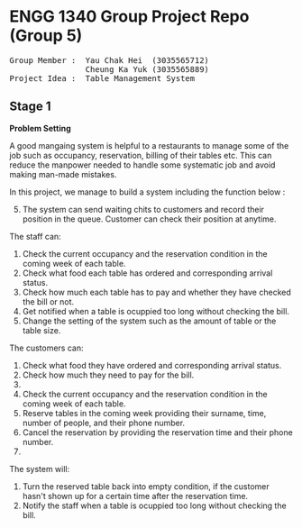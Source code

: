 # ENGG 1340 Group Project Repo (Group 5)  

<pre>
Group Member :  Yau Chak Hei  (3035565712)  
                Cheung Ka Yuk (3035565889)
Project Idea :  Table Management System  
</pre>

## Stage 1
  
**Problem Setting**  
  
A good mangaing system is helpful to a restaurants to manage some of the job such as occupancy, reservation, billing of their tables etc. This can reduce the manpower needed to handle some systematic job and avoid making man-made mistakes.  
  
In this project, we manage to build a system including the function below :

5. The system can send waiting chits to customers and record their position in the queue. Customer can check their position at anytime.

The staff can:  
  
1. Check the current occupancy and the reservation condition in the coming week of each table.
2. Check what food each table has ordered and corresponding arrival status.
3. Check how much each table has to pay and whether they have checked the bill or not.
4. Get notified when a table is ocuppied too long without checking the bill.
5. Change the setting of the system such as the amount of table or the table size.
  
The customers can:  
  
1. Check what food they have ordered and corresponding arrival status.
2. Check how much they need to pay for the bill.
3. 
3. Check the current occupancy and the reservation condition in the coming week of each table.
4. Reserve tables in the coming week providing their surname, time, number of people, and their phone number.
5. Cancel the reservation by providing the reservation time and their phone number.
6. 

The system will:  
  
1. Turn the reserved table back into empty condition, if the customer hasn't shown up for a certain time after the reservation time.
2. Notify the staff when a table is ocuppied too long without checking the bill.
